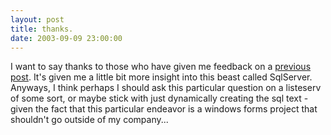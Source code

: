 ```yaml
---
layout: post
title: thanks.
date: 2003-09-09 23:00:00
---
```

<p>I want to say thanks to those who have given me feedback on a <a href="http://weblogs.asp.net/cfrazier/posts/26789.aspx#FeedBack">previous post</a>. It's given me a little bit more insight into this beast called SqlServer. Anyways, I think perhaps I should ask this particular question on a listeserv of some sort, or maybe stick with just dynamically creating the sql text - given the fact that this particular endeavor is a windows forms project that shouldn't go outside of my company...</p>